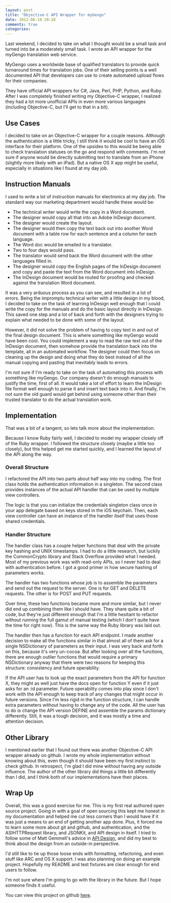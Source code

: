 ```yaml
---
layout: post
title: "Objective-C API Wrapper for myGengo"
date: 2012-06-18 20:28
comments: true
categories: 
---
```


Last weekend, I decided to take on what I thought would be a small task and turned into be a moderately small task. I wrote an API wrapper for the myGengo translation web service.

MyGengo uses a worldwide base of qualified translators to provide quick turnaround times for translation jobs. One of their selling points is a well documented API that developers can use to create automated upload flows for their companies.

They have official API wrappers for C#, Java, Perl, PHP, Python, and Ruby. After I was completely finished writing my Objective-C wrapper, I realized they had a lot more unofficial APIs in even more various languages (including Objective-C, but I'll get to that in a bit). 

## Use Cases

I decided to take on an Objective-C wrapper for a couple reasons. Although the authentication is a little tricky, I still think it would be cool to have an iOS interface for their platform. One of the upsides to this would be being able to check translation statuses on the go and respond with comments. I'm not sure if anyone would be directly submitting text to translate from an iPhone (slightly more likely with an iPad). But a native OS X app might be useful, especially in situations like I found at my day job.

## Instruction Manuals

I used to write a lot of instruction manuals for electronics at my day job. The standard way our marketing department would handle these would be:

* The technical writer would write the copy in a Word document.
* The designer would copy all that into an Adobe InDesign document.
* The designer would create the layout.
* The designer would then copy the text back out into another Word document with a table row for each sentence and a column for each language.
* The Word doc would be emailed to a translator.
* Two to four days would pass.
* The translator would send back the Word document with the other languages filled in.
* The designer would copy the English pages of the InDesign document and copy and paste the text from the Word document into InDesign.
* The InDesign document would be routed for proofing and checked against the translation Word document.

It was a very arduous process as you can see, and resulted in a lot of errors. Being the impromptu technical writer with a little design in my blood, I decided to take on the task of learning InDesign well enough that I could write the copy for the manuals and do the basic layout directly in InDesign. This saved one step and a lot of back and forth with the designers trying to explain what needed to be done with some of the layout.

However, it did not solve the problem of having to copy text in and out of the final design document. This is where something like myGengo would have been cool. You could implement a way to read the raw text out of the InDesign document, then somehow provide the translation back into the template, all in an automated workflow. The designer could then focus on cleaning up the design and doing what they do best instead of all the manual copying and pasting that inevitably leads to errors.

I'm not sure if I'm ready to take on the task of automating this process with something like myGengo. Our company doesn't do enough manuals to justify the time, first of all. It would take a lot of effort to learn the InDesign file format well enough to parse it and insert text back into it. And finally, I'm not sure the old guard would get behind using someone other than their trusted translator to do the actual translation work.

## Implementation

That was a bit of a tangent, so lets talk more about the implementation.

Because I know Ruby fairly well, I decided to model my wrapper  closely off of the Ruby wrapper. I followed the structure closely (maybe a little too closely), but this helped get me started quickly, and I learned the layout of the API along the way.

### Overall Structure

I refactored the API into two parts about half way into my coding. The first class holds the authentication information in a singleton. The second class provides instances of the actual API handler that can be used by multiple view controllers.

The logic is that you can initialize the credentials singleton class once in your app delegate based on keys stored in the iOS keychain. Then, each view controller can have an instance of the handler itself that uses those shared credentials.

### Handler Structure

The handler class has a couple helper functions that deal with the private key hashing and UNIX timestamps. I had to do a little research, but luckily the CommonCrypto library and Stack Overflow provided what I needed. Most of my previous work was with read-only APIs, so I never had to deal with authentication before. I got a good primer in how secure hashing of parameters works.

The handler has two functions whose job is to assemble the parameters and send out the request to the server. One is for GET and DELETE requests. The other is for POST and PUT requests.

Over time, these two functions became more and more similar, but I never did end up combining them like I should have. They share quite a bit of code, but they're just different enough that I'm a little hesitant to refactor without running the full gamut of manual testing (which I don't quite have the time for right now). This is the same way the Ruby library was laid out.

The handler then has a function for each API endpoint. I made another decision to make all the functions similar in that almost all of them ask for a single NSDictionary of parameters as their input. I was very back and forth on this, because it's very un-cocoa. But after looking over all the functions, there are enough outlier functions that would require a primary NSDictionary anyway that there were two reasons for keeping this structure: consistency and future operability.

If the API user has to look up the exact parameters from the API for function X, they might as well just have the docs open for function Y even if it just asks for an :id parameter. Future operability comes into play since I don't work with the API enough to keep track of any changes that might occur in future versions. Since I'm less rigid in the function structure, I can handle extra parameters without having to change any of the code. All the user has to do is change the API version DEFINE and assemble the params dictionary differently. Still, it was a tough decision, and it was mostly a time and attention decision.

## Other Library

I mentioned earlier that I found out there was another Objective-C API wrapper already on github. I wrote my whole implementation without knowing about this, even though it should have been my first instinct to check github. In retrospect, I'm glad I did mine without having any outside influence. The author of the other library did things a little bit differently than I did, and I think both of our implementations have their places.

## Wrap Up

Overall, this was a good exercise for me. This is my first real authored open source project. Going in with a goal of open sourcing this kept me honest in my documentation and helped me cut less corners than I would have if it was just a means to an end of getting another app done. Plus, it forced me to learn some more about git and github, and authentication, and the ASIHTTPRequest library, and JSONKit, and API design in itself. I tried to follow some of Matt Gemmell's advice in [API Design](http://mattgemmell.com/2012/05/24/api-design/), and did my best to think about the design from an outside-in perspective.

I'd still like to tie up those loose ends with formatting, refactoring, and even stuff like ARC and OS X support. I was also planning on doing an example project. Hopefully my README and test fixtures are clear enough for end users to follow.

I'm not sure where I'm going to go with the library in the future. But I hope someone finds it useful.

You can view this project on github [here](https://github.com/twocentstudios/myGengo-objc).